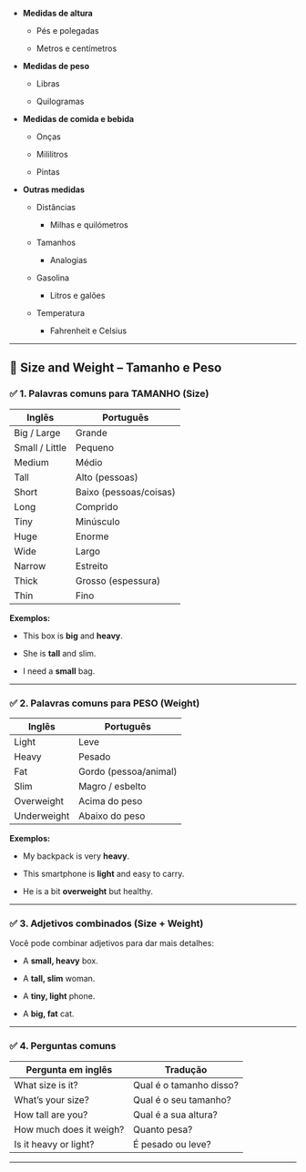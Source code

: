 
- **Medidas de altura**
    
    - Pés e polegadas
        
    - Metros e centímetros
        
- **Medidas de peso**
    
    - Libras
        
    - Quilogramas
        
- **Medidas de comida e bebida**
    
    - Onças
        
    - Mililitros
        
    - Pintas
        
- **Outras medidas**
    
    - Distâncias
        
        - Milhas e quilómetros
            
    - Tamanhos
        
        - Analogias
            
    - Gasolina
        
        - Litros e galões
            
    - Temperatura
        
        - Fahrenheit e Celsius


---

## 📏 **Size and Weight – Tamanho e Peso**

### ✅ 1. **Palavras comuns para TAMANHO (Size)**

|Inglês|Português|
|---|---|
|Big / Large|Grande|
|Small / Little|Pequeno|
|Medium|Médio|
|Tall|Alto (pessoas)|
|Short|Baixo (pessoas/coisas)|
|Long|Comprido|
|Tiny|Minúsculo|
|Huge|Enorme|
|Wide|Largo|
|Narrow|Estreito|
|Thick|Grosso (espessura)|
|Thin|Fino|

**Exemplos:**

- This box is **big** and **heavy**.
    
- She is **tall** and slim.
    
- I need a **small** bag.
    

---

### ✅ 2. **Palavras comuns para PESO (Weight)**

|Inglês|Português|
|---|---|
|Light|Leve|
|Heavy|Pesado|
|Fat|Gordo (pessoa/animal)|
|Slim|Magro / esbelto|
|Overweight|Acima do peso|
|Underweight|Abaixo do peso|

**Exemplos:**

- My backpack is very **heavy**.
    
- This smartphone is **light** and easy to carry.
    
- He is a bit **overweight** but healthy.
    

---

### ✅ 3. **Adjetivos combinados (Size + Weight)**

Você pode combinar adjetivos para dar mais detalhes:

- A **small, heavy** box.
    
- A **tall, slim** woman.
    
- A **tiny, light** phone.
    
- A **big, fat** cat.
    

---

### ✅ 4. **Perguntas comuns**

|Pergunta em inglês|Tradução|
|---|---|
|What size is it?|Qual é o tamanho disso?|
|What’s your size?|Qual é o seu tamanho?|
|How tall are you?|Qual é a sua altura?|
|How much does it weigh?|Quanto pesa?|
|Is it heavy or light?|É pesado ou leve?|

---
